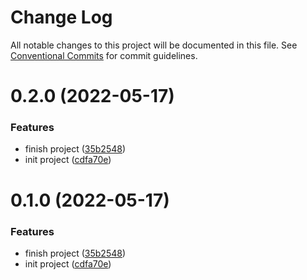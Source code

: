 # Change Log

All notable changes to this project will be documented in this file.
See [Conventional Commits](https://conventionalcommits.org) for commit guidelines.

# 0.2.0 (2022-05-17)


### Features

* finish project ([35b2548](https://github.com/jeft224/ulint/commit/35b25481287f382ce6f83e320709d30fed9c5fae))
* init project ([cdfa70e](https://github.com/jeft224/ulint/commit/cdfa70e362e7bd372627b9b35d6c5d73f72a1737))





# 0.1.0 (2022-05-17)


### Features

* finish project ([35b2548](https://github.com/jeft224/ulint/commit/35b25481287f382ce6f83e320709d30fed9c5fae))
* init project ([cdfa70e](https://github.com/jeft224/ulint/commit/cdfa70e362e7bd372627b9b35d6c5d73f72a1737))
